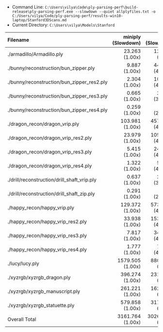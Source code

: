* Command Line: `C:\Users\vilya\Code\ply-parsing-perf\build-release\ply-parsing-perf.exe --slowdown --quiet allplyfiles.txt -o C:/Users/vilya/Code/ply-parsing-perf/results-win10-laptop/Stanford3DScans.md`
* Current Directory: `C:\Users\vilya\Models\Stanford`

| Filename                                    |      miniply (Slowdown) |       happly (Slowdown) |      tinyply (Slowdown) |         rply (Slowdown) |      msh_ply (Slowdown) |
| :------------------------------------------ | ----------------------: | ----------------------: | ----------------------: | ----------------------: | ----------------------: |
| ./armadillo/Armadillo.ply                   |       23.263    (1.00x) |      120.672    (5.19x) |       failed            |       52.468    (2.26x) |       failed            |
| ./bunny/reconstruction/bun_zipper.ply       |        9.887    (1.00x) |      449.624   (45.47x) |       failed            |       49.091    (4.97x) |       63.965    (6.47x) |
| ./bunny/reconstruction/bun_zipper_res2.ply  |        2.304    (1.00x) |      100.869   (43.78x) |       failed            |       11.239    (4.88x) |       14.289    (6.20x) |
| ./bunny/reconstruction/bun_zipper_res3.ply  |        0.665    (1.00x) |       23.340   (35.09x) |       failed            |        2.744    (4.12x) |        3.338    (5.02x) |
| ./bunny/reconstruction/bun_zipper_res4.ply  |        0.259    (1.00x) |        6.736   (26.04x) |       failed            |        0.674    (2.60x) |        0.831    (3.21x) |
| ./dragon_recon/dragon_vrip.ply              |      103.981    (1.00x) |     4579.179   (44.04x) |       failed            |      461.839    (4.44x) |      646.422    (6.22x) |
| ./dragon_recon/dragon_vrip_res2.ply         |       23.979    (1.00x) |     1053.055   (43.92x) |       failed            |      104.651    (4.36x) |      145.935    (6.09x) |
| ./dragon_recon/dragon_vrip_res3.ply         |        5.415    (1.00x) |      244.492   (45.15x) |       failed            |       24.548    (4.53x) |       32.355    (5.98x) |
| ./dragon_recon/dragon_vrip_res4.ply         |        1.322    (1.00x) |       55.082   (41.67x) |       failed            |        5.577    (4.22x) |        7.358    (5.57x) |
| ./drill/reconstruction/drill_shaft_vrip.ply |        0.637    (1.00x) |       21.694   (34.08x) |       failed            |        2.415    (3.79x) |        2.985    (4.69x) |
| ./drill/reconstruction/drill_shaft_zip.ply  |        0.291    (1.00x) |        8.278   (28.46x) |       failed            |        0.983    (3.38x) |        1.238    (4.26x) |
| ./happy_recon/happy_vrip.ply                |      129.372    (1.00x) |     5733.269   (44.32x) |       failed            |      587.238    (4.54x) |      817.690    (6.32x) |
| ./happy_recon/happy_vrip_res2.ply           |       33.938    (1.00x) |     1530.628   (45.10x) |       failed            |      153.523    (4.52x) |      215.105    (6.34x) |
| ./happy_recon/happy_vrip_res3.ply           |        7.817    (1.00x) |      347.154   (44.41x) |       failed            |       34.402    (4.40x) |       46.839    (5.99x) |
| ./happy_recon/happy_vrip_res4.ply           |        1.777    (1.00x) |       77.199   (43.45x) |       failed            |        7.697    (4.33x) |        9.962    (5.61x) |
| ./lucy/lucy.ply                             |     1579.505    (1.00x) |     8806.906    (5.58x) |       failed            |     4048.066    (2.56x) |     3436.973    (2.18x) |
| ./xyzrgb/xyzrgb_dragon.ply                  |      396.274    (1.00x) |     2316.535    (5.85x) |       failed            |     1056.431    (2.67x) |      899.489    (2.27x) |
| ./xyzrgb/xyzrgb_manuscript.ply              |      261.221    (1.00x) |     1621.480    (6.21x) |       failed            |      688.100    (2.63x) |      542.063    (2.08x) |
| ./xyzrgb/xyzrgb_statuette.ply               |      579.858    (1.00x) |     3172.341    (5.47x) |       failed            |     1448.510    (2.50x) |     1225.992    (2.11x) |
| Overall Total                               |     3161.764    (1.00x) |    30268.534    (9.57x) |       failed            |     8740.195    (2.76x) |       failed            |
